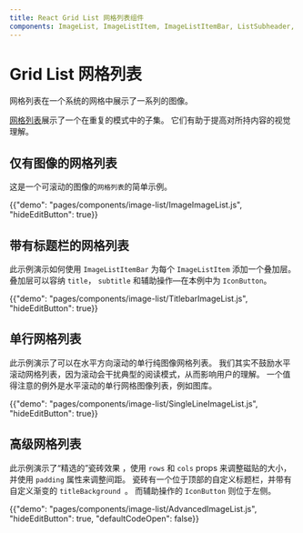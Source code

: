 ```yaml
---
title: React Grid List 网格列表组件
components: ImageList, ImageListItem, ImageListItemBar, ListSubheader, IconButton
---
```


# Grid List 网格列表

<p class="description">网格列表在一个系统的网格中展示了一系列的图像。</p>

[网格列表](https://material.io/design/components/image-lists.html)展示了一个在重复的模式中的子集。 它们有助于提高对所持内容的视觉理解。

## 仅有图像的网格列表

这是一个可滚动的图像的`网格列表`的简单示例。

{{"demo": "pages/components/image-list/ImageImageList.js", "hideEditButton": true}}

## 带有标题栏的网格列表

此示例演示如何使用 `ImageListItemBar` 为每个 `ImageListItem` 添加一个叠加层。 叠加层可以容纳 `title`， `subtitle` 和辅助操作—在本例中为 `IconButton`。

{{"demo": "pages/components/image-list/TitlebarImageList.js", "hideEditButton": true}}

## 单行网格列表

此示例演示了可以在水平方向滚动的单行纯图像网格列表。 我们其实不鼓励水平滚动网格列表，因为滚动会干扰典型的阅读模式，从而影响用户的理解。 一个值得注意的例外是水平滚动的单行网格图像列表，例如图库。

{{"demo": "pages/components/image-list/SingleLineImageList.js", "hideEditButton": true}}

## 高级网格列表

此示例演示了“精选的”瓷砖效果 ，使用 `rows` 和 `cols` props 来调整磁贴的大小，并使用 `padding` 属性来调整间距。 瓷砖有一个位于顶部的自定义标题栏，并带有自定义渐变的 `titleBackground `。 而辅助操作的 `IconButton` 则位于左侧。

{{"demo": "pages/components/image-list/AdvancedImageList.js", "hideEditButton": true, "defaultCodeOpen": false}}